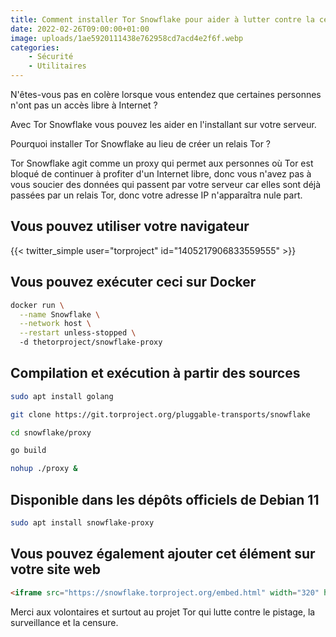 ```yaml
---
title: Comment installer Tor Snowflake pour aider à lutter contre la censure d'Internet ?
date: 2022-02-26T09:00:00+01:00
image: uploads/1ae5920111438e762958cd7acd4e2f6f.webp
categories:
    - Sécurité
    - Utilitaires
--- 
```


N'êtes-vous pas en colère lorsque vous entendez que certaines personnes n'ont pas un accès libre à Internet ?

Avec Tor Snowflake vous pouvez les aider en l'installant sur votre serveur.

Pourquoi installer Tor Snowflake au lieu de créer un relais Tor ?

Tor Snowflake agit comme un proxy qui permet aux personnes où Tor est bloqué de continuer à profiter d'un Internet libre, donc vous n'avez pas à vous soucier des données qui passent par votre serveur car elles sont déjà passées par un relais Tor, donc votre adresse IP n'apparaîtra nule part.

## Vous pouvez utiliser votre navigateur

{{< twitter_simple user="torproject" id="1405217906833559555" >}}

## Vous pouvez exécuter ceci sur Docker

```bash
docker run \
  --name Snowflake \
  --network host \
  --restart unless-stopped \  
  -d thetorproject/snowflake-proxy
```

## Compilation et exécution à partir des sources

```bash
sudo apt install golang
```

```bash
git clone https://git.torproject.org/pluggable-transports/snowflake
```

```bash
cd snowflake/proxy
```

```bash
go build
```

```bash
nohup ./proxy &
```

## Disponible dans les dépôts officiels de Debian 11

```bash
sudo apt install snowflake-proxy
```

## Vous pouvez également ajouter cet élément sur votre site web

```html
<iframe src="https://snowflake.torproject.org/embed.html" width="320" height="240" frameborder="0" scrolling="no"></iframe>
```

Merci aux volontaires et surtout au projet Tor qui lutte contre le pistage, la surveillance et la censure.
